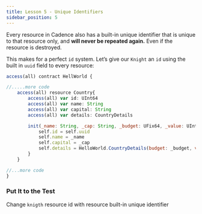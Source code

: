 ```yaml
---
title: Lesson 5 - Unique Identifiers
sidebar_position: 5
---
```


Every resource in Cadence also has a built-in unique identifier that is unique to that resource only, and **will never be repeated again.** Even if the resource is destroyed.

This makes for a perfect `id` system. Let’s give our `Knight` an `id` using the built in `uuid` field to every resource:

```jsx
access(all) contract HellWorld {

//.....more code
	access(all) resource Country{
		access(all) var id: UInt64
		access(all) var name: String
		access(all) var capital: String
		access(all) var details: CountryDetails

		init(_name: String, _cap: String, _budget: UFix64, _value: UInt8){
			self.id = self.uuid
			self.name = _name
			self.capital = _cap
			self.details = HelloWorld.CountryDetails(budget: _budget, value: _value)
		}
	}

//...more code
}

```

### Put It to the Test

Change `knigth` resource id with resource built-in unique identifier
